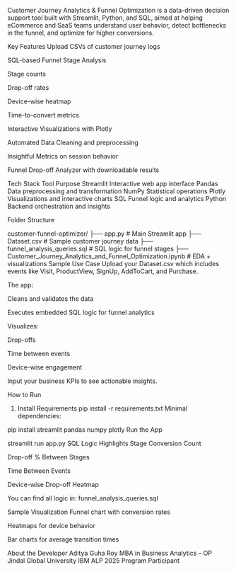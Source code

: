 Customer Journey Analytics & Funnel Optimization is a data-driven decision support tool built with Streamlit, Python, and SQL, aimed at helping eCommerce and SaaS teams understand user behavior, detect bottlenecks in the funnel, and optimize for higher conversions.


Key Features
Upload CSVs of customer journey logs

SQL-based Funnel Stage Analysis

Stage counts

Drop-off rates

Device-wise heatmap

Time-to-convert metrics

Interactive Visualizations with Plotly

Automated Data Cleaning and preprocessing

Insightful Metrics on session behavior

Funnel Drop-off Analyzer with downloadable results

Tech Stack
Tool	Purpose
Streamlit	Interactive web app interface
Pandas	Data preprocessing and transformation
NumPy	Statistical operations
Plotly	Visualizations and interactive charts
SQL	Funnel logic and analytics
Python	Backend orchestration and insights

Folder Structure

customer-funnel-optimizer/
├── app.py                  # Main Streamlit app
├── Dataset.csv             # Sample customer journey data
├── funnel_analysis_queries.sql # SQL logic for funnel stages
├── Customer_Journey_Analytics_and_Funnel_Optimization.ipynb # EDA + visualizations
Sample Use Case
Upload your Dataset.csv which includes events like Visit, ProductView, SignUp, AddToCart, and Purchase.

The app:

Cleans and validates the data

Executes embedded SQL logic for funnel analytics

Visualizes:

Drop-offs

Time between events

Device-wise engagement

Input your business KPIs to see actionable insights.

How to Run
1. Install Requirements
pip install -r requirements.txt
Minimal dependencies:

pip install streamlit pandas numpy plotly
Run the App

streamlit run app.py
SQL Logic Highlights
Stage Conversion Count

Drop-off % Between Stages

Time Between Events

Device-wise Drop-off Heatmap

You can find all logic in: funnel_analysis_queries.sql

Sample Visualization
Funnel chart with conversion rates

Heatmaps for device behavior

Bar charts for average transition times

About the Developer
Aditya Guha Roy
MBA in Business Analytics – OP Jindal Global University
IBM ALP 2025 Program Participant

